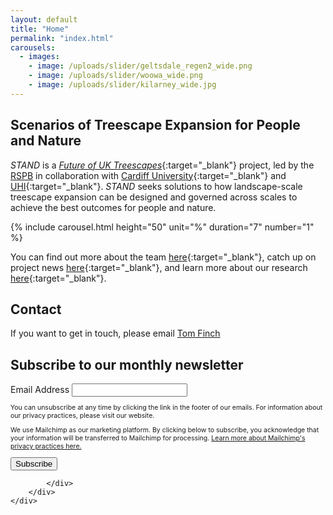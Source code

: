 ```yaml
---
layout: default
title: "Home"
permalink: "index.html"
carousels:
  - images: 
    - image: /uploads/slider/geltsdale_regen2_wide.png
    - image: /uploads/slider/woowa_wide.png
    - image: /uploads/slider/kilarney_wide.jpg
---
```


## Scenarios of Treescape Expansion for People and Nature
*STAND* is a [*Future of UK Treescapes*](https://www.uktreescapes.org/){:target="_blank"} project, led by the [RSPB](https://www.rspb.org.uk/our-work/conservation/centre-for-conservation-science/) in collaboration with [Cardiff University](https://www.cardiff.ac.uk/social-sciences){:target="_blank"} and [UHI](https://www.inverness.uhi.ac.uk/research/forestry-and-conservation-group/){:target="_blank"}. *STAND* seeks solutions to how landscape-scale treescape expansion can be designed and governed across scales to achieve the best outcomes for people and nature. 
 
 {% include carousel.html height="50" unit="%" duration="7" number="1" %}

You can find out more about the team [here](https://stand-treescapes.github.io/people/){:target="_blank"}, catch up on project news [here](https://stand-treescapes.github.io/news/){:target="_blank"}, and learn more about our research [here](https://stand-treescapes.github.io/research/){:target="_blank"}. 

## Contact
If you want to get in touch, please email [Tom Finch](mailto:tom.finch@rspb.org.uk)

<!-- Begin Mailchimp Signup Form -->
<div id="mc_embed_signup">
    <form action="https://github.us10.list-manage.com/subscribe/post?u=0eb58357dda98df7c3c199f7a&amp;id=aa38a70a44&amp;v_id=5024&amp;f_id=00e329e2f0" method="post" id="mc-embedded-subscribe-form" name="mc-embedded-subscribe-form" class="validate" target="_self">
        <div id="mc_embed_signup_scroll">
        <h2>Subscribe to our monthly newsletter</h2>
<div class="mc-field-group">
	<label for="mce-EMAIL">Email Address</label>
	<input type="email" value="" name="EMAIL" class="required email" id="mce-EMAIL" required>
	<span id="mce-EMAIL-HELPERTEXT" class="helper_text"></span>
</div>
<div id="mergeRow-gdpr" class="mergeRow gdpr-mergeRow content__gdprBlock mc-field-group">
    <div class="content__gdpr">
        <p style="font-size:75%;">You can unsubscribe at any time by clicking the link in the footer of our emails. For information about our privacy practices, please visit our website.</p>
    </div>
    <div class="content__gdprLegal">
        <p style="font-size:75%;">We use Mailchimp as our marketing platform. By clicking below to subscribe, you acknowledge that your information will be transferred to Mailchimp for processing. <a href="https://mailchimp.com/legal/terms" target="_blank">Learn more about Mailchimp's privacy practices here.</a></p>
    </div>
</div>
	<div id="mce-responses" class="clear foot">
		<div class="response" id="mce-error-response" style="display:none"></div>
		<div class="response" id="mce-success-response" style="display:none"></div>
	</div>    <!-- real people should not fill this in and expect good things - do not remove this or risk form bot signups-->
    <div style="position: absolute; left: -5000px;" aria-hidden="true"><input type="text" name="b_0eb58357dda98df7c3c199f7a_aa38a70a44" tabindex="-1" value=""></div>
        <div class="optionalParent">
            <div class="clear foot">
                <input type="submit" value="Subscribe" name="subscribe" id="mc-embedded-subscribe" class="button">
              
            </div>
        </div>
    </div>
</form>
</div>

<!--End mc_embed_signup-->
